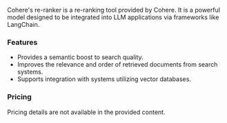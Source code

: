 Cohere's re-ranker is a re-ranking tool provided by Cohere. It is a powerful model designed to be integrated into LLM applications via frameworks like LangChain.

### Features
*   Provides a semantic boost to search quality.
*   Improves the relevance and order of retrieved documents from search systems.
*   Supports integration with systems utilizing vector databases.

### Pricing
Pricing details are not available in the provided content.